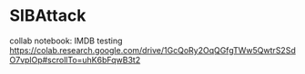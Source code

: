 # SIBAttack

collab notebook:
IMDB testing
https://colab.research.google.com/drive/1GcQoRy2OqQGfgTWw5QwtrS2SdO7vplOp#scrollTo=uhK6bFqwB3t2
